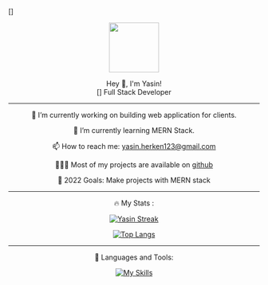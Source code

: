 [<script src="https://cdn.jsdelivr.net/npm/typed.js@2.0.12"></script>]
<div align="center">
  
  <img src="https://media.giphy.com/media/M9gbBd9nbDrOTu1Mqx/giphy.gif" width="100"/> <br>
  
  <div class="container">Hey 👋,<span class="auto-type"> I'm Yasin!</span></div>
  [<script>var typed= new Typed(".auto-type",{
    strings:  ["Coding","Sleeping","Eating"],
    typeSpeed: 150,
    backSpeed: 150,
    loop: true
    }) </script>]
  Full Stack Developer
  
  ---
  🔭   I’m currently working on building web application for clients.
  
   🌱 I’m currently learning MERN Stack.
    
   📫 How to reach me: yasin.herken123@gmail.com
  
  👨🏻‍💻 Most of my projects are available on <a href="www.github.com/yasin-herken">github</a>
  
  🥅 2022 Goals: Make projects with MERN stack
  
  ---
  
  :fire: My Stats :

[![Yasin Streak](https://github-readme-streak-stats.herokuapp.com/?user=yasin-herken)](https://git.io/streak-stats)
  

[![Top Langs](https://github-readme-stats.vercel.app/api/top-langs/?username=yasin-herken&layout=compact&theme=vision-friendly-dark)](https://github.com/anuraghazra/github-readme-stats)
  
  ---
🔨 Languages and Tools:
  
[![My Skills](https://skills.thijs.gg/icons?i=js,react,nodejs,mysql,git,python,mongodb,express,redis)](https://skills.thijs.gg)
  
</div>



